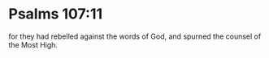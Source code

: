 # Psalms 107:11

for they had rebelled against the words of God, and spurned the counsel of the Most High.
